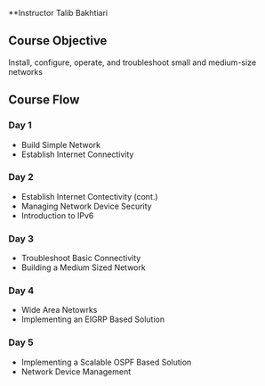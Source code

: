 **Instructor 
Talib Bakhtiari

## Course Objective
Install, configure, operate, and troubleshoot small and medium-size networks

## Course Flow

### Day 1
  * Build Simple Network
  * Establish Internet Connectivity

### Day 2
  * Establish Internet Contectivity (cont.)
  * Managing Network Device Security
  * Introduction to IPv6

### Day 3
  * Troubleshoot Basic Connectivity
  * Building a Medium Sized Network

### Day 4
  * Wide Area Netowrks
  * Implementing an EIGRP Based Solution

### Day 5
  * Implementing a Scalable OSPF Based Solution
  * Network Device Management
